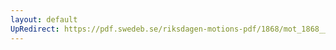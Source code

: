 ```yaml
---
layout: default
UpRedirect: https://pdf.swedeb.se/riksdagen-motions-pdf/1868/mot_1868__ak__00334/mot_1868__ak__00334_002.pdf
---
```

